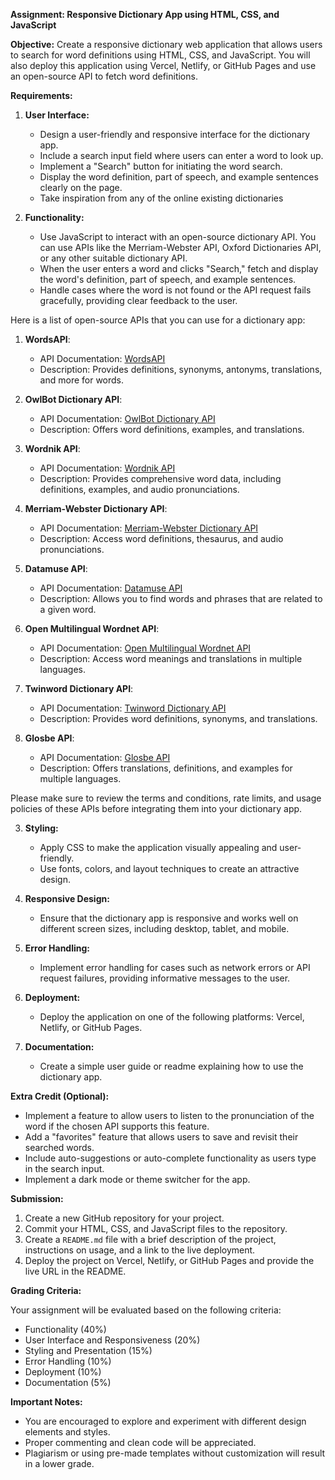 **Assignment: Responsive Dictionary App using HTML, CSS, and JavaScript**

**Objective:**
Create a responsive dictionary web application that allows users to search for word definitions using HTML, CSS, and JavaScript. You will also deploy this application using Vercel, Netlify, or GitHub Pages and use an open-source API to fetch word definitions.

**Requirements:**

1. **User Interface:**
   - Design a user-friendly and responsive interface for the dictionary app.
   - Include a search input field where users can enter a word to look up.
   - Implement a "Search" button for initiating the word search.
   - Display the word definition, part of speech, and example sentences clearly on the page.
   - Take inspiration from any of the online existing dictionaries

2. **Functionality:**
   - Use JavaScript to interact with an open-source dictionary API. You can use APIs like the Merriam-Webster API, Oxford Dictionaries API, or any other suitable dictionary API.
   - When the user enters a word and clicks "Search," fetch and display the word's definition, part of speech, and example sentences.
   - Handle cases where the word is not found or the API request fails gracefully, providing clear feedback to the user.


Here is a list of open-source APIs that you can use for a dictionary app:

1. **WordsAPI**:
   - API Documentation: [WordsAPI](https://www.wordsapi.com/)
   - Description: Provides definitions, synonyms, antonyms, translations, and more for words.

2. **OwlBot Dictionary API**:
   - API Documentation: [OwlBot Dictionary API](https://owlbot.info/)
   - Description: Offers word definitions, examples, and translations.

3. **Wordnik API**:
   - API Documentation: [Wordnik API](https://developer.wordnik.com/)
   - Description: Provides comprehensive word data, including definitions, examples, and audio pronunciations.

4. **Merriam-Webster Dictionary API**:
   - API Documentation: [Merriam-Webster Dictionary API](https://dictionaryapi.com/)
   - Description: Access word definitions, thesaurus, and audio pronunciations.

5. **Datamuse API**:
   - API Documentation: [Datamuse API](https://www.datamuse.com/api/)
   - Description: Allows you to find words and phrases that are related to a given word.

6. **Open Multilingual Wordnet API**:
   - API Documentation: [Open Multilingual Wordnet API](http://compling.hss.ntu.edu.sg/omw/)
   - Description: Access word meanings and translations in multiple languages.

7. **Twinword Dictionary API**:
   - API Documentation: [Twinword Dictionary API](https://www.twinword.com/api/)
   - Description: Provides word definitions, synonyms, and translations.

8. **Glosbe API**:
   - API Documentation: [Glosbe API](https://glosbe.com/a-api)
   - Description: Offers translations, definitions, and examples for multiple languages.

Please make sure to review the terms and conditions, rate limits, and usage policies of these APIs before integrating them into your dictionary app.

3. **Styling:**
   - Apply CSS to make the application visually appealing and user-friendly.
   - Use fonts, colors, and layout techniques to create an attractive design.

4. **Responsive Design:**
   - Ensure that the dictionary app is responsive and works well on different screen sizes, including desktop, tablet, and mobile.

5. **Error Handling:**
   - Implement error handling for cases such as network errors or API request failures, providing informative messages to the user.

6. **Deployment:**
   - Deploy the application on one of the following platforms: Vercel, Netlify, or GitHub Pages.

7. **Documentation:**
   - Create a simple user guide or readme explaining how to use the dictionary app.

**Extra Credit (Optional):**

- Implement a feature to allow users to listen to the pronunciation of the word if the chosen API supports this feature.
- Add a "favorites" feature that allows users to save and revisit their searched words.
- Include auto-suggestions or auto-complete functionality as users type in the search input.
- Implement a dark mode or theme switcher for the app.

**Submission:**

1. Create a new GitHub repository for your project.
2. Commit your HTML, CSS, and JavaScript files to the repository.
3. Create a `README.md` file with a brief description of the project, instructions on usage, and a link to the live deployment.
4. Deploy the project on Vercel, Netlify, or GitHub Pages and provide the live URL in the README.

**Grading Criteria:**

Your assignment will be evaluated based on the following criteria:
- Functionality (40%)
- User Interface and Responsiveness (20%)
- Styling and Presentation (15%)
- Error Handling (10%)
- Deployment (10%)
- Documentation (5%)

**Important Notes:**

- You are encouraged to explore and experiment with different design elements and styles.
- Proper commenting and clean code will be appreciated.
- Plagiarism or using pre-made templates without customization will result in a lower grade.

